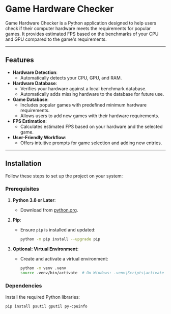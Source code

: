 # Game Hardware Checker

Game Hardware Checker is a Python application designed to help users check if their computer hardware meets the requirements for popular games. It provides estimated FPS based on the benchmarks of your CPU and GPU compared to the game's requirements.

---

## Features

- **Hardware Detection**:
  - Automatically detects your CPU, GPU, and RAM.
- **Hardware Database**:
  - Verifies your hardware against a local benchmark database.
  - Automatically adds missing hardware to the database for future use.
- **Game Database**:
  - Includes popular games with predefined minimum hardware requirements.
  - Allows users to add new games with their hardware requirements.
- **FPS Estimation**:
  - Calculates estimated FPS based on your hardware and the selected game.
- **User-Friendly Workflow**:
  - Offers intuitive prompts for game selection and adding new entries.

---

## Installation

Follow these steps to set up the project on your system:

### Prerequisites

1. **Python 3.8 or Later**:
   - Download from [python.org](https://www.python.org/downloads/).

2. **Pip**:
   - Ensure `pip` is installed and updated:
     ```bash
     python -m pip install --upgrade pip
     ```

3. **Optional: Virtual Environment**:
   - Create and activate a virtual environment:
     ```bash
     python -m venv .venv
     source .venv/bin/activate  # On Windows: .venv\Scripts\activate
     ```

### Dependencies

Install the required Python libraries:
```bash
pip install psutil gputil py-cpuinfo




